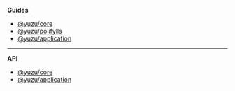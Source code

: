 **Guides**

- [@yuzu/core](packages/core/)
- [@yuzu/polifylls](packages/polyfills/)
- [@yuzu/application](packages/application/)

---

**API**

- [@yuzu/core](packages/core/api/)
  <!-- @yuzu/core -->
- [@yuzu/application](packages/application/api/)
  <!-- @yuzu/application -->
